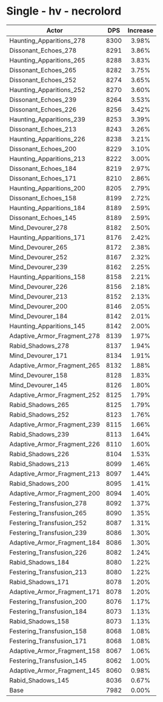 # Single - hv - necrolord
| Actor | DPS | Increase |
|---|:---:|:---:|
|Haunting_Apparitions_278|8300|3.98%|
|Dissonant_Echoes_278|8291|3.86%|
|Haunting_Apparitions_265|8288|3.83%|
|Dissonant_Echoes_265|8282|3.75%|
|Dissonant_Echoes_252|8274|3.65%|
|Haunting_Apparitions_252|8270|3.60%|
|Dissonant_Echoes_239|8264|3.53%|
|Dissonant_Echoes_226|8256|3.42%|
|Haunting_Apparitions_239|8253|3.39%|
|Dissonant_Echoes_213|8243|3.26%|
|Haunting_Apparitions_226|8238|3.21%|
|Dissonant_Echoes_200|8229|3.10%|
|Haunting_Apparitions_213|8222|3.00%|
|Dissonant_Echoes_184|8219|2.97%|
|Dissonant_Echoes_171|8210|2.86%|
|Haunting_Apparitions_200|8205|2.79%|
|Dissonant_Echoes_158|8199|2.72%|
|Haunting_Apparitions_184|8189|2.59%|
|Dissonant_Echoes_145|8189|2.59%|
|Mind_Devourer_278|8182|2.50%|
|Haunting_Apparitions_171|8176|2.42%|
|Mind_Devourer_265|8172|2.38%|
|Mind_Devourer_252|8167|2.32%|
|Mind_Devourer_239|8162|2.25%|
|Haunting_Apparitions_158|8158|2.21%|
|Mind_Devourer_226|8156|2.18%|
|Mind_Devourer_213|8152|2.13%|
|Mind_Devourer_200|8146|2.05%|
|Mind_Devourer_184|8142|2.01%|
|Haunting_Apparitions_145|8142|2.00%|
|Adaptive_Armor_Fragment_278|8139|1.97%|
|Rabid_Shadows_278|8137|1.94%|
|Mind_Devourer_171|8134|1.91%|
|Adaptive_Armor_Fragment_265|8132|1.88%|
|Mind_Devourer_158|8128|1.83%|
|Mind_Devourer_145|8126|1.80%|
|Adaptive_Armor_Fragment_252|8125|1.79%|
|Rabid_Shadows_265|8125|1.79%|
|Rabid_Shadows_252|8123|1.76%|
|Adaptive_Armor_Fragment_239|8115|1.66%|
|Rabid_Shadows_239|8113|1.64%|
|Adaptive_Armor_Fragment_226|8110|1.60%|
|Rabid_Shadows_226|8104|1.53%|
|Rabid_Shadows_213|8099|1.46%|
|Adaptive_Armor_Fragment_213|8097|1.44%|
|Rabid_Shadows_200|8095|1.41%|
|Adaptive_Armor_Fragment_200|8094|1.40%|
|Festering_Transfusion_278|8092|1.37%|
|Festering_Transfusion_265|8090|1.35%|
|Festering_Transfusion_252|8087|1.31%|
|Festering_Transfusion_239|8086|1.30%|
|Adaptive_Armor_Fragment_184|8086|1.30%|
|Festering_Transfusion_226|8082|1.24%|
|Rabid_Shadows_184|8080|1.22%|
|Festering_Transfusion_213|8080|1.22%|
|Rabid_Shadows_171|8078|1.20%|
|Adaptive_Armor_Fragment_171|8078|1.20%|
|Festering_Transfusion_200|8076|1.17%|
|Festering_Transfusion_184|8073|1.13%|
|Rabid_Shadows_158|8073|1.13%|
|Festering_Transfusion_158|8068|1.08%|
|Festering_Transfusion_171|8068|1.08%|
|Adaptive_Armor_Fragment_158|8067|1.06%|
|Festering_Transfusion_145|8062|1.00%|
|Adaptive_Armor_Fragment_145|8060|0.98%|
|Rabid_Shadows_145|8036|0.67%|
|Base|7982|0.00%|
